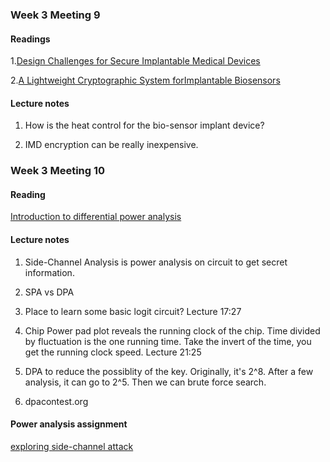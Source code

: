 ### Week 3 Meeting 9

#### Readings
1.[Design Challenges for Secure Implantable Medical Devices](Readings/week3_1.pdf)

2.[A Lightweight Cryptographic System forImplantable Biosensors](Readings/week3_2.pdf)

#### Lecture notes
1. How is the heat control for the bio-sensor implant device?

2. IMD encryption can be really inexpensive. 

### Week 3 Meeting 10

#### Reading
[Introduction to differential power analysis](Readings/week3_3.pdf)

#### Lecture notes
1. Side-Channel Analysis is power analysis on circuit to get secret information.

2. SPA vs DPA

3. Place to learn some basic logit circuit? Lecture 17:27

4. Chip Power pad plot reveals the running clock of the chip. Time divided by fluctuation is the one running time. Take the invert of the time, you get the running clock speed. Lecture 21:25

5. DPA to reduce the possiblity of the key. Originally, it's 2^8. After a few analysis, it can go to 2^5. Then we can brute force search.

6. dpacontest.org

#### Power analysis assignment
[exploring side-channel attack](../Code/PowerAnalysis/DPA-assignment.pdf)
